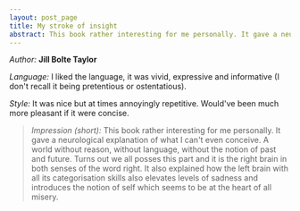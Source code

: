 ```yaml
---
layout: post_page
title: My stroke of insight 
abstract: This book rather interesting for me personally. It gave a neurological explanation of what I can't even conceive. A world without reason, without language, without the notion of past and future. Turns out we all posses this part and it is the right brain in both senses of the word right. It also explained how the left brain with all its categorisation skills also elevates levels of sadness and introduces the notion of self which seems to be at the heart of all misery.
---
```


*Author:* **Jill Bolte Taylor**

*Language:* I liked the language, it was vivid, expressive and informative (I don't recall it being pretentious or ostentatious). 

*Style:* It was nice but at times annoyingly repetitive. Would've been much more pleasant if it were concise.

> *Impression (short):* This book rather interesting for me personally. It gave a neurological explanation of what I can't even conceive. A world without reason, without language, without the notion of past and future. Turns out we all posses this part and it is the right brain in both senses of the word right. It also explained how the left brain with all its categorisation skills also elevates levels of sadness and introduces the notion of self which seems to be at the heart of all misery.